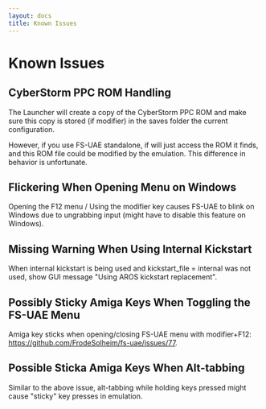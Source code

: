 ```yaml
---
layout: docs
title: Known Issues
---
```


# Known Issues

## CyberStorm PPC ROM Handling

The Launcher will create a copy of the CyberStorm PPC ROM and make sure this copy is stored (if modifier) in the saves folder the current configuration.

However, if you use FS-UAE standalone, if will just access the ROM it finds, and this ROM file could be modified by the emulation. This difference in behavior is unfortunate.

## Flickering When Opening Menu on Windows

Opening the F12 menu / Using the modifier key causes FS-UAE to blink on Windows due to ungrabbing input (might have to disable this feature on Windows).

## Missing Warning When Using Internal Kickstart

When internal kickstart is being used and kickstart_file = internal was not used, show GUI message "Using AROS kickstart replacement".

## Possibly Sticky Amiga Keys When Toggling the FS-UAE Menu

Amiga key sticks when opening/closing FS-UAE menu with modifier+F12: https://github.com/FrodeSolheim/fs-uae/issues/77.

## Possible Sticka Amiga Keys When Alt-tabbing

Similar to the above issue, alt-tabbing while holding keys pressed might cause "sticky" key presses in emulation.
